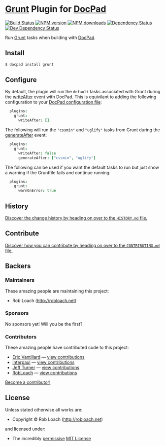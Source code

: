 # [Grunt](http://gruntjs.com) Plugin for [DocPad](http://docpad.org)

<!-- BADGES/ -->

[![Build Status](https://img.shields.io/travis/RobLoach/docpad-plugin-grunt/master.svg)](http://travis-ci.org/RobLoach/docpad-plugin-grunt "Check this project's build status on TravisCI")
[![NPM version](https://img.shields.io/npm/v/docpad-plugin-grunt.svg)](https://npmjs.org/package/docpad-plugin-grunt "View this project on NPM")
[![NPM downloads](https://img.shields.io/npm/dm/docpad-plugin-grunt.svg)](https://npmjs.org/package/docpad-plugin-grunt "View this project on NPM")
[![Dependency Status](https://img.shields.io/david/RobLoach/docpad-plugin-grunt.svg)](https://david-dm.org/RobLoach/docpad-plugin-grunt)
[![Dev Dependency Status](https://img.shields.io/david/dev/RobLoach/docpad-plugin-grunt.svg)](https://david-dm.org/RobLoach/docpad-plugin-grunt#info=devDependencies)<br/>


<!-- /BADGES -->


Run [Grunt](http://gruntjs.com) tasks when building with [DocPad](https://docpad.org).


## Install

```bash
$ docpad install grunt
```


## Configure

By default, the plugin will run the `default` tasks associated with Grunt during
the [writeAfter](http://docpad.org/docs/events#writeafter) event with DocPad.
This is equivilant to adding the following configuration to your [DocPad
configuration file](http://docpad.org/docs/config):

```coffeescript
  plugins:
    grunt:
      writeAfter: []
```

The following will run the `"cssmin"` and `"uglify"` tasks from Grunt during the
[generateAfter](http://docpad.org/docs/events#generateafter) event:

```coffeescript
  plugins:
    grunt:
      writeAfter: false
      generateAfter: ["cssmin", "uglify"]
```
The following can be used if you want the default tasks to run but just show
a warning if the Gruntfile fails and continue running.

```coffeescript
  plugins:
    grunt:
      warnOnError: true
```

<!-- HISTORY/ -->

## History
[Discover the change history by heading on over to the `HISTORY.md` file.](https://github.com/RobLoach/docpad-plugin-grunt/blob/master/HISTORY.md#files)

<!-- /HISTORY -->


<!-- CONTRIBUTE/ -->

## Contribute

[Discover how you can contribute by heading on over to the `CONTRIBUTING.md` file.](https://github.com/RobLoach/docpad-plugin-grunt/blob/master/CONTRIBUTING.md#files)

<!-- /CONTRIBUTE -->


<!-- BACKERS/ -->

## Backers

### Maintainers

These amazing people are maintaining this project:

- Rob Loach (http://robloach.net)

### Sponsors

No sponsors yet! Will you be the first?



### Contributors

These amazing people have contributed code to this project:

- [Eric Vantillard](https://github.com/evantill) — [view contributions](https://github.com/RobLoach/docpad-plugin-grunt/commits?author=evantill)
- [interpaul](https://github.com/interpaul) — [view contributions](https://github.com/RobLoach/docpad-plugin-grunt/commits?author=interpaul)
- [Jeff Turner](https://github.com/jtwebman) — [view contributions](https://github.com/RobLoach/docpad-plugin-grunt/commits?author=jtwebman)
- [RobLoach](https://github.com/RobLoach) — [view contributions](https://github.com/RobLoach/docpad-plugin-grunt/commits?author=RobLoach)

[Become a contributor!](https://github.com/RobLoach/docpad-plugin-grunt/blob/master/CONTRIBUTING.md#files)

<!-- /BACKERS -->


<!-- LICENSE/ -->

## License

Unless stated otherwise all works are:

- Copyright &copy; Rob Loach (http://robloach.net)

and licensed under:

- The incredibly [permissive](http://en.wikipedia.org/wiki/Permissive_free_software_licence) [MIT License](http://opensource.org/licenses/mit-license.php)

<!-- /LICENSE -->


